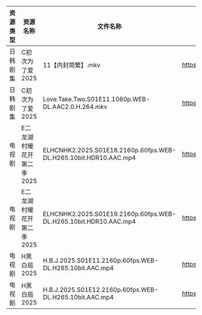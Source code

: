 | 资源类型 | 资源名称            | 文件名称                                                             | 分享链接                                | 更新时间                |
| ---- | --------------- | ---------------------------------------------------------------- | ----------------------------------- | ------------------- |
| 日韩剧集 | C初次为了爱2025      | 11【内封简繁】.mkv                                                     | https://pan.quark.cn/s/0523b5d1b795 | 2025-09-09 16:14:40 |
| 日韩剧集 | C初次为了爱2025      | Love.Take.Two.S01E11.1080p.WEB-DL.AAC2.0.H.264.mkv               | https://pan.quark.cn/s/0523b5d1b795 | 2025-09-09 16:14:44 |
| 电视剧  | E二龙湖村暖花开第二季2025 | ELHCNHK2.2025.S01E18.2160p.60fps.WEB-DL.H265.10bit.HDR10.AAC.mp4 | https://pan.quark.cn/s/8fd0747e49e4 | 2025-09-09 16:15:17 |
| 电视剧  | E二龙湖村暖花开第二季2025 | ELHCNHK2.2025.S01E19.2160p.60fps.WEB-DL.H265.10bit.HDR10.AAC.mp4 | https://pan.quark.cn/s/8fd0747e49e4 | 2025-09-09 16:15:20 |
| 电视剧  | H黑白局2025        | H.B.J.2025.S01E11.2160p.60fps.WEB-DL.H265.10bit.AAC.mp4          | https://pan.quark.cn/s/18c72e14cfcd | 2025-09-09 16:17:11 |
| 电视剧  | H黑白局2025        | H.B.J.2025.S01E12.2160p.60fps.WEB-DL.H265.10bit.AAC.mp4          | https://pan.quark.cn/s/18c72e14cfcd | 2025-09-09 16:17:06 |
